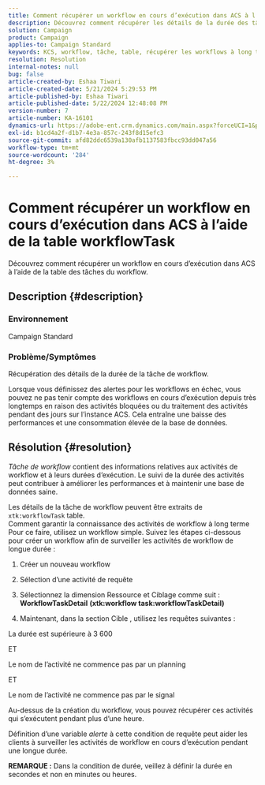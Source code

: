 ```yaml
---
title: Comment récupérer un workflow en cours d’exécution dans ACS à l’aide de la table workflowTask
description: Découvrez comment récupérer les détails de la durée des tâches de workflow.
solution: Campaign
product: Campaign
applies-to: Campaign Standard
keywords: KCS, workflow, tâche, table, récupérer les workflows à long terme, performances, ACS
resolution: Resolution
internal-notes: null
bug: false
article-created-by: Eshaa Tiwari
article-created-date: 5/21/2024 5:29:53 PM
article-published-by: Eshaa Tiwari
article-published-date: 5/22/2024 12:48:08 PM
version-number: 7
article-number: KA-16101
dynamics-url: https://adobe-ent.crm.dynamics.com/main.aspx?forceUCI=1&pagetype=entityrecord&etn=knowledgearticle&id=59ca2cba-9717-ef11-9f8a-6045bd006793
exl-id: b1cd4a2f-d1b7-4e3a-857c-243f8d15efc3
source-git-commit: afd82ddc6539a130afb1137583fbcc93dd047a56
workflow-type: tm+mt
source-wordcount: '284'
ht-degree: 3%

---
```


# Comment récupérer un workflow en cours d’exécution dans ACS à l’aide de la table workflowTask


Découvrez comment récupérer un workflow en cours d’exécution dans ACS à l’aide de la table des tâches du workflow.

## Description {#description}


### <b>Environnement</b>

Campaign Standard

### <b>Problème/Symptômes</b>

Récupération des détails de la durée de la tâche de workflow.

Lorsque vous définissez des alertes pour les workflows en échec, vous pouvez ne pas tenir compte des workflows en cours d’exécution depuis très longtemps en raison des activités bloquées ou du traitement des activités pendant des jours sur l’instance ACS. Cela entraîne une baisse des performances et une consommation élevée de la base de données.


## Résolution {#resolution}


*Tâche de workflow* contient des informations relatives aux activités de workflow et à leurs durées d’exécution. Le suivi de la durée des activités peut contribuer à améliorer les performances et à maintenir une base de données saine.

Les détails de la tâche de workflow peuvent être extraits de `xtk:workflowTask` table.
<br>Comment garantir la connaissance des activités de workflow à long terme<br>
Pour ce faire, utilisez un workflow simple. Suivez les étapes ci-dessous pour créer un workflow afin de surveiller les activités de workflow de longue durée :

1. Créer un nouveau workflow

2. Sélection d’une activité de requête

3. Sélectionnez la dimension Ressource et Ciblage comme suit : <b>WorkflowTaskDetail</b> <b>(xtk:workflow task:workflowTaskDetail)</b>

4. Maintenant, dans la section Cible , utilisez les requêtes suivantes :

La durée est supérieure à 3 600

ET

Le nom de l’activité ne commence pas par un planning

ET

Le nom de l’activité ne commence pas par le signal



Au-dessus de la création du workflow, vous pouvez récupérer ces activités qui s’exécutent pendant plus d’une heure.

Définition d’une variable *alerte* à cette condition de requête peut aider les clients à surveiller les activités de workflow en cours d’exécution pendant une longue durée.

<b>REMARQUE :</b> Dans la condition de durée, veillez à définir la durée en secondes et non en minutes ou heures.
